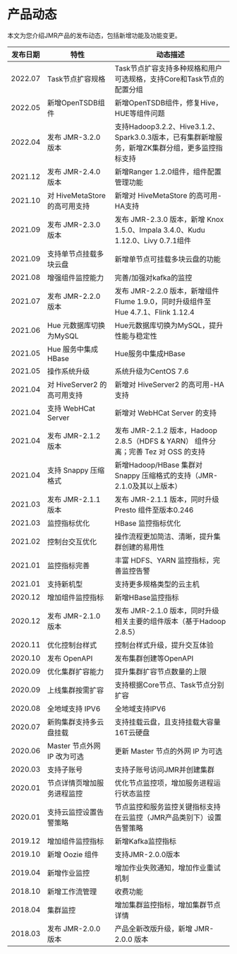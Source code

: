 # 产品动态

本文为您介绍JMR产品的发布动态，包括新增功能及功能变更。

| 发布日期 | 特性                        | 动态描述                                                     |
| -------- | --------------------------- | ------------------------------------------------------------ |
| 2022.07  | Task节点扩容规格 | Task节点扩容支持多种规格和用户可选规格，支持Core和Task节点的配置分组  |
| 2022.05  | 新增OpenTSDB组件 | 新增OpenTSDB组件，修复Hive，HUE等组件问题  |
| 2022.04   | 发布 JMR-3.2.0 版本 | 支持Hadoop3.2.2、Hive3.1.2、Spark3.0.3版本，已有集群新增服务，新增ZK集群分组，更多监控指标支持  |
| 2021.12  | 发布 JMR-2.4.0 版本 | 新增Ranger 1.2.0组件，组件配置管理功能  |
| 2021.10  | 对 HiveMetaStore 的高可用支持 | 新增对 HiveMetaStore 的高可用-HA支持   |
| 2021.09  | 发布 JMR-2.3.0 版本 | 发布 JMR-2.3.0 版本，新增 Knox 1.5.0、Impala 3.4.0、Kudu 1.12.0、Livy 0.7.1组件   |
| 2021.09  | 支持单节点挂载多块云盘 | 新增单节点可挂载多块云盘的功能   |
| 2021.08  | 增强组件监控能力 | 完善/加强对kafka的监控   |
| 2021.07  | 发布 JMR-2.2.0 版本 | 发布 JMR-2.2.0 版本，新增组件Flume 1.9.0，同时升级组件至 Hue 4.7.1、Flink 1.12.4   |
| 2021.06  | Hue 元数据库切换为MySQL | Hue元数据库切换为MySQL，提升性能与稳定性                           |
| 2021.05  | Hue 服务中集成 HBase | Hue服务中集成HBase                           |
| 2021.05  | 操作系统升级 | 系统升级为CentOS 7.6                           |
| 2021.04  | 对 HiveServer2 的高可用支持 | 新增对 HiveServer2 的高可用-HA支持                           |
| 2021.04  | 支持 WebHCat Server         | 新增对 WebHCat Server 的支持                                 |
| 2021.04  | 发布 JMR-2.1.2 版本         | 发布 JMR-2.1.2 版本，Hadoop 2.8.5（HDFS & YARN） 组件分离；完善 Tez 对 OSS 的支持 |
| 2021.04  | 支持 Snappy 压缩格式         | 新增Hadoop/HBase 集群对 Snappy 压缩格式的支持（JMR-2.1.0及其以上版本） |
| 2021.03  | 发布 JMR-2.1.1 版本         | 发布 JMR-2.1.1 版本，同时升级 Presto 组件至版本0.246         |
| 2021.03  | 监控指标优化                | HBase 监控指标优化                                           |
| 2021.02  | 控制台交互优化              | 操作流程更加简洁、清晰，提升集群创建的易用性                 |
| 2021.01  | 监控指标完善                | 丰富 HDFS、YARN 监控指标，完善监控告警                       |
| 2021.01  | 支持新机型                  | 支持更多规格类型的云主机                                     |
| 2020.12  | 增加组件监控指标            | 新增HBase监控指标                                            |
| 2020.12  | 发布 JMR-2.1.0 版本         | 发布 JMR-2.1.0 版本，同时升级相关主要的组件版本（基于Hadoop 2.8.5） |
| 2020.11  | 优化控制台样式              | 控制台样式升级，提升交互体验                                 |
| 2020.10  | 发布 OpenAPI                 | 发布集群创建等OpenAPI                                        |
| 2020.09  | 优化集群扩容能力            | 提升集群扩容节点数量的上限                                   |
| 2020.09  | 上线集群按需扩容            | 支持根据Core节点、Task节点分别扩容                           |
| 2020.08  | 全地域支持 IPV6              | 全地域支持IPV6                                               |
| 2020.07  | 新购集群支持多云盘挂载      | 支持挂载云盘，且支持挂载大容量16T云硬盘                      |
| 2020.06  | Master 节点外网 IP 改为可选 | 更新 Master 节点的外网 IP 为可选                             |
| 2020.03  | 支持子账号                  | 支持子账号访问JMR并创建集群                                  |
| 2020.01  | 节点详情页增加服务进程监控  | 优化节点监控项，增加服务进程运行状态监控                     |
| 2020.01  | 支持云监控设置告警策略      | 节点监控和服务监控关键指标支持在云监控（JMR产品类别下）设置告警策略 |
| 2019.12  | 增加组件监控指标            | 新增Kafka监控指标                                            |
| 2019.10  | 新增 Oozie 组件               | 支持JMR-2.0.0版本                                            |
| 2019.04  | 新增作业监控                | 增加作业失败通知，增加作业重试机制                           |
| 2018.10  | 新增工作流管理              | 收费功能                                                     |
| 2018.04  | 集群监控                    | 增加集群监控指标，增加集群节点详情                           |
| 2018.03  | 发布 JMR-2.0.0 版本         | 产品全新改版升级，新增 JMR-2.0.0 版本                        |
